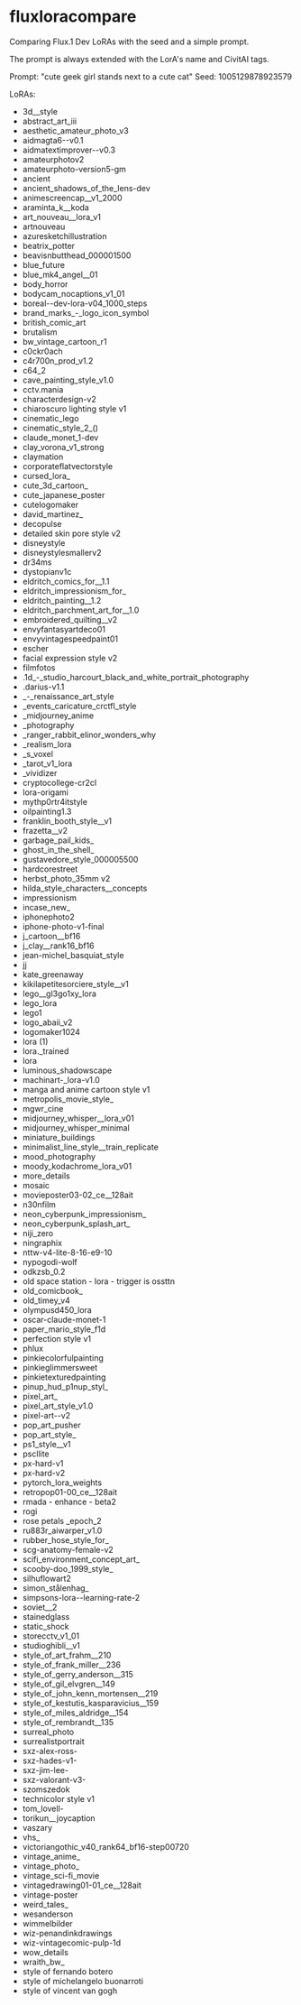 # fluxloracompare

Comparing Flux.1 Dev LoRAs with the seed and a simple prompt. 

The prompt is always extended with the LorA's name and CivitAI tags.

Prompt: "cute geek girl stands next to a cute cat"
Seed: 1005129878923579

LoRAs:
- 3d__style
- abstract_art_iii
- aesthetic_amateur_photo_v3
- aidmagta6--v0.1
- aidmatextimprover--v0.3
- amateurphotov2
- amateurphoto-version5-gm
- ancient
- ancient_shadows_of_the_lens-dev
- animescreencap__v1_2000
- araminta_k__koda
- art_nouveau__lora_v1
- artnouveau
- azuresketchillustration
- beatrix_potter
- beavisnbutthead_000001500
- blue_future
- blue_mk4_angel__01
- body_horror
- bodycam_nocaptions_v1_01
- boreal--dev-lora-v04_1000_steps
- brand_marks_-_logo_icon_symbol
- british_comic_art
- brutalism
- bw_vintage_cartoon_r1
- c0ckr0ach
- c4r700n_prod_v1.2
- c64_2
- cave_painting_style_v1.0
- cctv.mania
- characterdesign-v2
- chiaroscuro lighting style v1
- cinematic_lego
- cinematic_style_2_()
- claude_monet_1-dev
- clay_vorona_v1_strong
- claymation
- corporateflatvectorstyle
- cursed_lora_
- cute_3d_cartoon_
- cute_japanese_poster
- cutelogomaker
- david_martinez_
- decopulse 
- detailed skin pore style v2
- disneystyle
- disneystylesmallerv2
- dr34ms
- dystopianv1c
- eldritch_comics_for__1.1
- eldritch_impressionism_for_
- eldritch_painting__1.2
- eldritch_parchment_art_for__1.0
- embroidered_quilting__v2
- envyfantasyartdeco01
- envyvintagespeedpaint01
- escher
- facial expression style v2
- filmfotos
- .1d_-_studio_harcourt_black_and_white_portrait_photography
- .darius-v1.1
- _-_renaissance_art_style
- _events_caricature_crctfl_style
- _midjourney_anime
- _photography
- _ranger_rabbit_elinor_wonders_why
- _realism_lora
- _s_voxel
- _tarot_v1_lora
- _vividizer
- cryptocollege-cr2cl
- lora-origami
- mythp0rtr4itstyle
- oilpainting1.3
- franklin_booth_style__v1
- frazetta__v2
- garbage_pail_kids_
- ghost_in_the_shell_
- gustavedore_style_000005500
- hardcorestreet
- herbst_photo_35mm v2
- hilda_style_characters__concepts
- impressionism
- incase_new_
- iphonephoto2
- iphone-photo-v1-final
- j_cartoon__bf16
- j_clay__rank16_bf16
- jean-michel_basquiat_style
- jj
- kate_greenaway
- kikilapetitesorciere_style__v1
- lego__gl3go1xy_lora
- lego_lora
- lego1
- logo_abaii_v2
- logomaker1024
- lora (1)
- lora._trained
- lora
- luminous_shadowscape
- machinart-_lora-v1.0
- manga and anime cartoon style v1
- metropolis_movie_style_
- mgwr_cine
- midjourney_whisper__lora_v01
- midjourney_whisper_minimal
- miniature_buildings
- minimalist_line_style__train_replicate
- mood_photography
- moody_kodachrome_lora_v01
- more_details
- mosaic
- movieposter03-02_ce__128ait
- n30nfilm
- neon_cyberpunk_impressionism_
- neon_cyberpunk_splash_art_
- niji_zero
- ningraphix
- nttw-v4-lite-8-16-e9-10
- nypogodi-wolf
- odkzsb_0.2
- old space station -  lora - trigger is ossttn
- old_comicbook_
- old_timey_v4
- olympusd450_lora
- oscar-claude-monet-1
- paper_mario_style_f1d
- perfection style v1
- phlux
- pinkiecolorfulpainting
- pinkieglimmersweet
- pinkietexturedpainting
- pinup_hud_p1nup_styl_
- pixel_art_
- pixel_art_style_v1.0
- pixel-art--v2
- pop_art_pusher
- pop_art_style_
- ps1_style__v1
- pscllite
- px-hard-v1
- px-hard-v2
- pytorch_lora_weights
- retropop01-00_ce__128ait
- rmada - enhance - beta2
- rogi
- rose petals _epoch_2
- ru883r_aiwarper_v1.0
- rubber_hose_style_for_
- scg-anatomy-female-v2
- scifi_environment_concept_art_
- scooby-doo_1999_style_
- silhuflowart2
- simon_stålenhag_
- simpsons-lora--learning-rate-2
- soviet__2
- stainedglass
- static_shock
- storecctv_v1_01
- studioghibli__v1
- style_of_art_frahm__210
- style_of_frank_miller__236
- style_of_gerry_anderson__315
- style_of_gil_elvgren__149
- style_of_john_kenn_mortensen__219
- style_of_kestutis_kasparavicius__159
- style_of_miles_aldridge__154
- style_of_rembrandt__135
- surreal_photo
- surrealistportrait
- sxz-alex-ross-
- sxz-hades-v1-
- sxz-jim-lee-
- sxz-valorant-v3-
- szomszedok
- technicolor style v1
- tom_lovell-
- torikun__joycaption
- vaszary
- vhs_
- victoriangothic_v40_rank64_bf16-step00720
- vintage_anime_
- vintage_photo_
- vintage_sci-fi_movie
- vintagedrawing01-01_ce__128ait
- vintage-poster
- weird_tales_
- wesanderson
- wimmelbilder
- wiz-penandinkdrawings
- wiz-vintagecomic-pulp-1d
- wow_details
- wraith_bw_
- style of fernando botero
- style of michelangelo buonarroti 
- style of vincent van gogh
